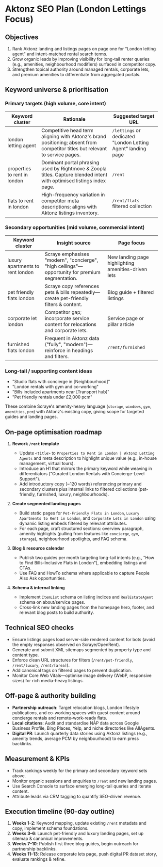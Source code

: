 # Aktonz SEO Plan (London Lettings Focus)

## Objectives

1. Rank Aktonz landing and listings pages on page one for "London letting agent" and intent-matched rental search terms.
2. Grow organic leads by improving visibility for long-tail renter queries (e.g., amenities, neighbourhood modifiers) surfaced in competitor copy.
3. Strengthen topical authority around managed rentals, corporate lets, and premium amenities to differentiate from aggregated portals.

## Keyword universe & prioritisation

### Primary targets (high volume, core intent)

| Keyword cluster | Rationale | Suggested target URL |
| --- | --- | --- |
| london letting agent | Competitive head term aligning with Aktonz's brand positioning; absent from competitor titles but relevant to service pages. | `/lettings` or dedicated "London Letting Agent" landing page |
| properties to rent in london | Dominant portal phrasing used by Rightmove & Zoopla titles. Capture blended intent with optimised listings index page. | `/rent` |
| flats to rent in london | High-frequency variation in competitor meta descriptions; aligns with Aktonz listings inventory. | `/rent/flats` filtered collection |

### Secondary opportunities (mid volume, commercial intent)

| Keyword cluster | Insight source | Page focus |
| --- | --- | --- |
| luxury apartments to rent london | Scraye emphasises "modern", "concierge", "high ceilings"—opportunity for premium segmentation. | New landing page highlighting amenities-driven lets |
| pet friendly flats london | Scraye copy references pets & bills repeatedly—create pet-friendly filters & content. | Blog guide + filtered listings |
| corporate let london | Competitor gap; incorporate service content for relocations and corporate lets. | Service page or pillar article |
| furnished flats london | Frequent in Aktonz data ("fully", "modern")—reinforce in headings and filters. | `/rent/furnished` |

### Long-tail / supporting content ideas

* "Studio flats with concierge in [Neighbourhood]"
* "London rentals with gym and co-working"
* "Bills included apartments near [Transport hub]"
* "Pet friendly rentals under £2,000 pcm"

These combine Scraye's amenity-heavy language (`storage`, `windows`, `gym`, `amenities`, `pcm`) with Aktonz's existing copy, giving scope for targeted guides and landing pages.

## On-page optimisation roadmap

1. **Rework `/rent` template**
   * Update `<title>` to `Properties to Rent in London | Aktonz Letting Agents` and meta description to highlight unique value (e.g., in-house management, virtual tours).
   * Introduce an H1 that mirrors the primary keyword while weaving in differentiators ("Curated London Rentals with Concierge-Level Support").
   * Add introductory copy (~120 words) referencing primary and secondary clusters plus internal links to filtered collections (pet-friendly, furnished, luxury, neighbourhoods).

2. **Create segmented landing pages**
   * Build static pages for `Pet-Friendly Flats in London`, `Luxury Apartments to Rent in London`, and `Corporate Lets in London` using dynamic listing embeds filtered by relevant attributes.
   * For each page, craft structured sections: overview paragraph, amenity highlights (pulling from features like `concierge`, `gym`, `storage`), neighbourhood spotlights, and FAQ schema.

3. **Blog & resource calendar**
   * Publish two guides per month targeting long-tail intents (e.g., "How to Find Bills-Inclusive Flats in London"), embedding listings and CTAs.
   * Use FAQ and HowTo schema where applicable to capture People Also Ask opportunities.

4. **Schema & internal linking**
   * Implement `ItemList` schema on listing indices and `RealEstateAgent` schema on about/service pages.
   * Cross-link new landing pages from the homepage hero, footer, and relevant blog posts to build authority.

## Technical SEO checks

* Ensure listings pages load server-side rendered content for bots (avoid the empty responses observed on Scraye/OpenRent).
* Generate and submit XML sitemaps segmented by property type and content type.
* Enforce clean URL structures for filters (`/rent/pet-friendly`, `/rent/luxury`, `/rent/[area]`).
* Add canonical tags on filtered pages to prevent duplication.
* Monitor Core Web Vitals—optimise image delivery (WebP, responsive sizes) for rich media-heavy listings.

## Off-page & authority building

* **Partnership outreach**: Target relocation blogs, London lifestyle publications, and co-working spaces with guest content around concierge rentals and remote-work-ready flats.
* **Local citations**: Audit and standardise NAP data across Google Business Profile, Bing Places, Yelp, and niche directories like AllAgents.
* **Digital PR**: Launch quarterly data stories using Aktonz listings (e.g., amenity trends, average PCM by neighbourhood) to earn press backlinks.

## Measurement & KPIs

* Track rankings weekly for the primary and secondary keyword sets above.
* Monitor organic sessions and enquiries to `/rent` and new landing pages.
* Use Search Console to surface emerging long-tail queries and iterate content.
* Attribute leads via CRM tagging to quantify SEO-driven revenue.

## Execution timeline (90-day outline)

1. **Weeks 1–2**: Keyword mapping, update existing `/rent` metadata and copy, implement schema foundations.
2. **Weeks 3–6**: Launch pet-friendly and luxury landing pages, set up sitemap & canonical improvements.
3. **Weeks 7–10**: Publish first three blog guides, begin outreach for partnership backlinks.
4. **Weeks 11–13**: Release corporate lets page, push digital PR dataset story, evaluate rankings & refine.
